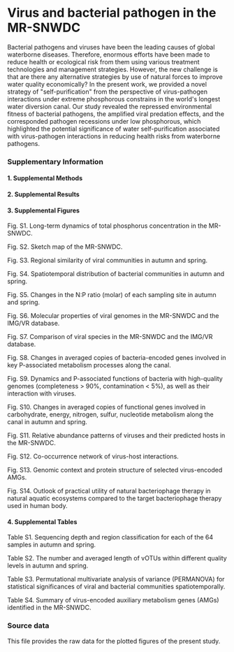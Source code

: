 # Virus and bacterial pathogen in the MR-SNWDC

Bacterial pathogens and viruses have been the leading causes of global waterborne diseases. Therefore, enormous efforts have been made to reduce health or ecological risk from them using various treatment technologies and management strategies. However, the new challenge is that are there any alternative strategies by use of natural forces to improve water quality economically? In the present work, we provided a novel strategy of "self-purification" from the perspective of virus-pathogen interactions under extreme phosphorous constrains in the world's longest water diversion canal. Our study revealed the repressed environmental fitness of bacterial pathogens, the amplified viral predation effects, and the corresponded pathogen recessions under low phosphorous, which highlighted the potential significance of water self-purification associated with virus-pathogen interactions in reducing health risks from waterborne pathogens.



### Supplementary Information

#### 1. Supplemental Methods

#### 2. Supplemental Results

#### 3. Supplemental Figures

Fig. S1. Long-term dynamics of total phosphorus concentration in the MR-SNWDC.

Fig. S2. Sketch map of the MR-SNWDC. 

Fig. S3. Regional similarity of viral communities in autumn and spring. 

Fig. S4. Spatiotemporal distribution of bacterial communities in autumn and spring.

Fig. S5. Changes in the N:P ratio (molar) of each sampling site in autumn and spring.

Fig. S6. Molecular properties of viral genomes in the MR-SNWDC and the IMG/VR database. 

Fig. S7. Comparison of viral species in the MR-SNWDC and the IMG/VR database. 

Fig. S8. Changes in averaged copies of bacteria-encoded genes involved in key P-associated metabolism processes along the canal. 

Fig. S9. Dynamics and P-associated functions of bacteria with high-quality genomes (completeness > 90%, contamination < 5%), as well as their interaction with viruses. 

Fig. S10. Changes in averaged copies of functional genes involved in carbohydrate, energy, nitrogen, sulfur, nucleotide metabolism along the canal in autumn and spring.

Fig. S11. Relative abundance patterns of viruses and their predicted hosts in the MR-SNWDC. 

Fig. S12. Co-occurrence network of virus-host interactions. 

Fig. S13. Genomic context and protein structure of selected virus-encoded AMGs. 

Fig. S14. Outlook of practical utility of natural bacteriophage therapy in natural aquatic ecosystems compared to the target bacteriophage therapy used in human body. 

#### 4. Supplemental Tables

Table S1. Sequencing depth and region classification for each of the 64 samples in autumn and spring.

Table S2. The number and averaged length of vOTUs within different quality levels in autumn and spring.

Table S3. Permutational multivariate analysis of variance (PERMANOVA) for statistical significances of viral and bacterial communities spatiotemporally.

Table S4. Summary of virus-encoded auxiliary metabolism genes (AMGs) identified in the MR-SNWDC.


### Source data

This file provides the raw data for the plotted figures of the present study.
